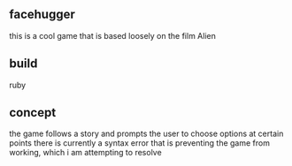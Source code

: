 ## facehugger

this is a cool game that is based loosely on the film Alien

## build

ruby

## concept

the game follows a story and prompts the user to choose options at certain points
there is currently a syntax error that is preventing the game from working, which i am attempting to resolve